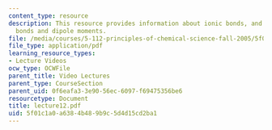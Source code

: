 ```yaml
---
content_type: resource
description: This resource provides information about ionic bonds, and polar covalent
  bonds and dipole moments.
file: /media/courses/5-112-principles-of-chemical-science-fall-2005/5f01c1a0a6384b489b9c5d4d15cd2ba1_lecture12.pdf
file_type: application/pdf
learning_resource_types:
- Lecture Videos
ocw_type: OCWFile
parent_title: Video Lectures
parent_type: CourseSection
parent_uid: 0f6eafa3-3e90-56ec-6097-f69475356be6
resourcetype: Document
title: lecture12.pdf
uid: 5f01c1a0-a638-4b48-9b9c-5d4d15cd2ba1
---
```

